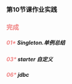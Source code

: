 ### 第10节课作业实践



### <font color=LightCoral>完成</font></font>
##### <font color=LightCoral>01*</font> Singleton.单例总结

##### <font color=LightCoral>03*</font> starter 自定义

##### <font color=LightCoral>06*</font> jdbc 

